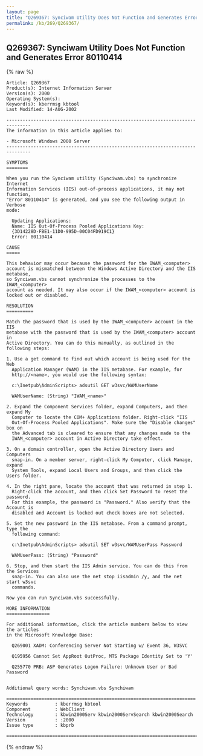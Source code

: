 ```yaml
---
layout: page
title: "Q269367: Synciwam Utility Does Not Function and Generates Error 80110414"
permalink: /kb/269/Q269367/
---
```


## Q269367: Synciwam Utility Does Not Function and Generates Error 80110414

{% raw %}

	Article: Q269367
	Product(s): Internet Information Server
	Version(s): 2000
	Operating System(s): 
	Keyword(s): kberrmsg kbtool
	Last Modified: 14-AUG-2002
	
	-------------------------------------------------------------------------------
	The information in this article applies to:
	
	- Microsoft Windows 2000 Server 
	-------------------------------------------------------------------------------
	
	SYMPTOMS
	========
	
	When you run the Synciwam utility (Synciwam.vbs) to synchronize Internet
	Information Services (IIS) out-of-process applications, it may not function,
	"Error 80110414" is generated, and you see the following output in Verbose
	mode:
	
	  Updating Applications:
	  Name: IIS Out-Of-Process Pooled Applications Key:
	  {3D14228D-FBE1-11D0-995D-00C04FD919C1}
	  Error: 80110414
	
	CAUSE
	=====
	
	This behavior may occur because the password for the IWAM_<computer>
	account is mismatched between the Windows Active Directory and the IIS metabase,
	so Synciwam.vbs cannot synchronize the processes to the IWAM_<computer>
	account as needed. It may also occur if the IWAM_<computer> account is
	locked out or disabled.
	
	RESOLUTION
	==========
	
	Match the password that is used by the IWAM_<computer> account in the IIS
	metabase with the password that is used by the IWAM_<computer> account in
	Active Directory. You can do this manually, as outlined in the following steps:
	
	1. Use a get command to find out which account is being used for the Web
	  Application Manager (WAM) in the IIS metabase. For example, for
	  http://<name>, you would use the following syntax:
	
	  c:\Inetpub\AdminScripts> adsutil GET w3svc/WAMUserName
	
	  WAMUserName: (String) "IWAM_<name>"
	
	2. Expand the Component Services folder, expand Computers, and then expand My
	  Computer to locate the COM+ Applications folder. Right-click "IIS
	  Out-Of-Process Pooled Applications". Make sure the "Disable changes" box on
	  the Advanced tab is cleared to ensure that any changes made to the
	  IWAM_<computer> account in Active Directory take effect.
	
	3. On a domain controller, open the Active Directory Users and Computers
	  snap-in. On a member server, right-click My Computer, click Manage, expand
	  System Tools, expand Local Users and Groups, and then click the Users folder.
	
	4. In the right pane, locate the account that was returned in step 1.
	  Right-click the account, and then click Set Password to reset the password.
	  For this example, the password is "Password." Also verify that the Account is
	  disabled and Account is locked out check boxes are not selected.
	
	5. Set the new password in the IIS metabase. From a command prompt, type the
	  following command:
	
	  c:\Inetpub\AdminScripts> adsutil SET w3svc/WAMUserPass Password
	
	  WAMUserPass: (String) "Password"
	
	6. Stop, and then start the IIS Admin service. You can do this from the Services
	  snap-in. You can also use the net stop iisadmin /y, and the net start w3svc
	  commands.
	
	Now you can run Synciwam.vbs successfully.
	
	MORE INFORMATION
	================
	
	For additional information, click the article numbers below to view the articles
	in the Microsoft Knowledge Base:
	
	  Q269001 XADM: Conferencing Server Not Starting w/ Event 36, W3SVC
	
	  Q195956 Cannot Set AppRoot OutProc, MTS Package Identity Set to 'Y'
	
	  Q255770 PRB: ASP Generates Logon Failure: Unknown User or Bad Password
	
	
	Additional query words: Synchiwam.vbs Synchiwam
	
	======================================================================
	Keywords          : kberrmsg kbtool 
	Component         : WebClient
	Technology        : kbwin2000Serv kbwin2000ServSearch kbwin2000Search
	Version           : :2000
	Issue type        : kbprb
	
	=============================================================================
	

{% endraw %}
